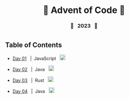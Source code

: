 <div align="center">
  <h1>🎄 Advent of Code 🎄</h1>
</div>

<div align="center">
  <h3>🌟&nbsp;&nbsp;&nbsp;2023&nbsp;&nbsp;&nbsp;🌟</h3>
</div>

#

## Table of Contents

- <a href="https://github.com/AndrewKohn/advent-of-code-2023/blob/master/01/day1-part1.js">Day 01</a>&nbsp;&nbsp;&nbsp;|&nbsp;&nbsp;JavaScript&nbsp;&nbsp;
  <img
    height="18px"
    src="https://cdn.jsdelivr.net/gh/devicons/devicon/icons/javascript/javascript-original.svg"
    alt="javascript icon"
    title="JavaScript"
  />

- <a href="https://github.com/AndrewKohn/advent-of-code-2023/blob/master/02/DayTwoPartOne.java">Day 02</a>&nbsp;&nbsp;&nbsp;|&nbsp;&nbsp;Java&nbsp;&nbsp;
  <img
    height="18px"
    src="https://cdn.jsdelivr.net/gh/devicons/devicon/icons/java/java-original.svg"
    alt="java icon"
    title="Java"
  />

- <a href="https://github.com/AndrewKohn/advent-of-code-2023/tree/master/03">Day 03</a>&nbsp;&nbsp;&nbsp;|&nbsp;&nbsp;Rust&nbsp;&nbsp;
  <img
    height="18px"
    src="https://cdn.jsdelivr.net/gh/devicons/devicon/icons/rust/rust-plain.svg"
    alt="rust icon"
    title="Rust"
  />

- <a href="https://github.com/AndrewKohn/advent-of-code-2023/blob/master/04/DayFourPartOne.java">Day 04</a>&nbsp;&nbsp;&nbsp;|&nbsp;&nbsp;Java&nbsp;&nbsp;
  <img
    height="18px"
    src="https://cdn.jsdelivr.net/gh/devicons/devicon/icons/java/java-original.svg"
    alt="java icon"
    title="Java"
  />
